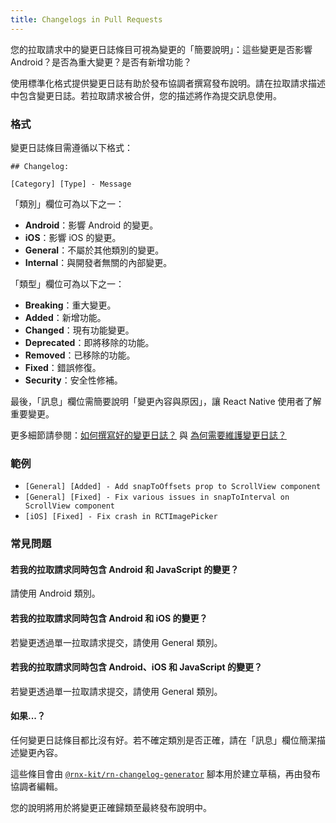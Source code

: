 ```yaml
---
title: Changelogs in Pull Requests
---
```


您的拉取請求中的變更日誌條目可視為變更的「簡要說明」：這些變更是否影響 Android？是否為重大變更？是否有新增功能？

使用標準化格式提供變更日誌有助於發布協調者撰寫發布說明。請在拉取請求描述中包含變更日誌。若拉取請求被合併，您的描述將作為提交訊息使用。

### 格式

變更日誌條目需遵循以下格式：

```
## Changelog:

[Category] [Type] - Message
```

「類別」欄位可為以下之一：

- **Android**：影響 Android 的變更。
- **iOS**：影響 iOS 的變更。
- **General**：不屬於其他類別的變更。
- **Internal**：與開發者無關的內部變更。

「類型」欄位可為以下之一：

- **Breaking**：重大變更。
- **Added**：新增功能。
- **Changed**：現有功能變更。
- **Deprecated**：即將移除的功能。
- **Removed**：已移除的功能。
- **Fixed**：錯誤修復。
- **Security**：安全性修補。

最後，「訊息」欄位需簡要說明「變更內容與原因」，讓 React Native 使用者了解重要變更。

更多細節請參閱：[如何撰寫好的變更日誌？](https://keepachangelog.com/en/1.0.0/#how) 與 [為何需要維護變更日誌？](https://keepachangelog.com/en/1.0.0/#why)

### 範例

- `[General] [Added] - Add snapToOffsets prop to ScrollView component`
- `[General] [Fixed] - Fix various issues in snapToInterval on ScrollView component`
- `[iOS] [Fixed] - Fix crash in RCTImagePicker`

### 常見問題

#### 若我的拉取請求同時包含 Android 和 JavaScript 的變更？

請使用 Android 類別。

#### 若我的拉取請求同時包含 Android 和 iOS 的變更？

若變更透過單一拉取請求提交，請使用 General 類別。

#### 若我的拉取請求同時包含 Android、iOS 和 JavaScript 的變更？

若變更透過單一拉取請求提交，請使用 General 類別。

#### 如果...？

任何變更日誌條目都比沒有好。若不確定類別是否正確，請在「訊息」欄位簡潔描述變更內容。

這些條目會由 [`@rnx-kit/rn-changelog-generator`](https://github.com/microsoft/rnx-kit/tree/main/incubator/rn-changelog-generator) 腳本用於建立草稿，再由發布協調者編輯。

您的說明將用於將變更正確歸類至最終發布說明中。